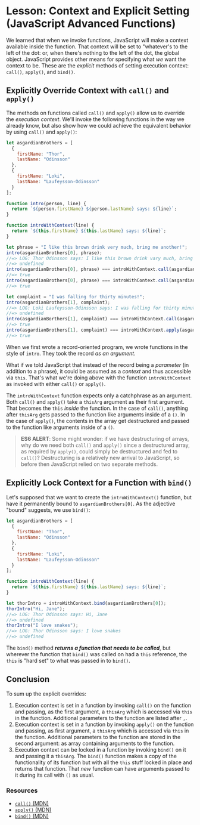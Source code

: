 # Lesson: Context and Explicit Setting (JavaScript Advanced Functions)

We learned that when we invoke functions, JavaScript will make a context available inside the function. That context will be set to "whatever's to the left of the dot: or, when there's nothing to the left of the dot, the global object. JavaScript provides other means for specifying what _we_ want the context to be. These are the _explicit_ methods of setting execution context: `call()`, `apply()`, and `bind()`.

## Explicitly Override Context with `call()` and `apply()`

The methods on functions called `call()` and `apply()` allow us to override the _execution context_. We'll invoke the following functions in the way we already know, but also show how we could achieve the equivalent behavior by using `call()` and `apply()`:

```js
let asgardianBrothers = [
  {
    firstName: "Thor",
    lastName: "Odinsson"
  },
  {
    firstName: "Loki",
    lastName: "Laufeysson-Odinsson"
  }
];

function intro(person, line) {
  return `${person.firstName} ${person.lastName} says: ${line}`;
}

function introWithContext(line) {
  return `${this.firstName} ${this.lastName} says: ${line}`;
}

let phrase = "I like this brown drink very much, bring me another!";
intro(asgardianBrothers[0], phrase);
//=> LOG: Thor Odinsson says: I like this brown drink vary much, bring me another!
//=> undefined
intro(asgardianBrothers[0], phrase) === introWithContext.call(asgardianBrothers[0], phrase);
//=> true
intro(asgardianBrothers[0], phrase) === introWithContext.call(asgardianBrothers[0], [phrase]);
//=> true

let complaint = "I was falling for thirty minutes!";
intro(asgardianBrothers[1], complaint);
//=> LOG: Loki Laufeysson-Odinsson says: I was falling for thirty minutes!
//=> undefined
intro(asgardianBorthers[1], complaint) === introWithContext.call(asgardianBrothers[1], complaint);
//=> true
intro(asgardianBrothers[1], complaint) === introWithContext.apply(asgardianBrothers[1], [complaint]);
//=> true
```

When we first wrote a record-oriented program, we wrote functions in the style of `intro`. They took the record _as an argument_.

What if we told JavaScript that instead of the record being a _parameter_ (in addition to a phrase), it could be assumed as a _context_ and thus accessible via `this`. That's what we're doing above with the function `introWithContext` as invoked with either `call()` or `apply()`.

The `introWithContext` function expects only a catchphrase as an argument. Both `call()` and `apply()` take a `thisArg` argument as their first argument. That becomes the `this` _inside_ the function. In the case of `call()`, anything after `thisArg` gets passed to the function like arguments inside of a `()`. In the case of `apply()`, the contents in the array get destructured and passed to the function like arguments inside of a `()`.

>**ES6 ALERT**: Some might wonder: if we have destructuring of arrays, why do we need both `call()` and `apply()` since a destructured array, as required by `apply()`, could simply be destructured and fed to `call()`? Destructuring is a relatively new arrival to JavaScript, so before then JavaScript relied on two separate methods.

## Explicitly Lock Context for a Function with `bind()`

Let's supposed that we want to create the `introWithContext()` function, but have it permanently bound to `asgardianBrothers[0]`. As the adjective "bound" suggests, we use `bind()`:

```js
let asgardianBrothers = [
  {
    firstName: "Thor",
    lastName: "Odinsson"
  },
  {
    firstName: "Loki",
    lastName: "Laufeysson-Odinsson"
  }
];

function introWithContext(line) {
  return `${this.firstName} ${this.lastName} says: ${line}`;
}

let thorIntro = introWithContext.bind(asgardianBrothers[0]);
thorIntro("Hi, Jane");
//=> LOG: Thor Odinsson says: Hi, Jane
//=> undefined
thorIntro("I love snakes");
//=> LOG: Thor Odinsson says: I love snakes
//=> undefined
```

The `bind()` method **_returns a function that needs to be called_**, but wherever the function that `bind()` was called on had a `this` reference, the `this` is "hard set" to what was passed in to `bind()`.

## Conclusion

To sum up the explicit overrides:

1. Execution context is set in a function by invoking `call()` on the function and passing, as the first argument, a `thisArg` which is accessed via `this` in the function. Additional parameters to the function are listed after `,`.
2. Execution context is set in a function by invoking `apply()` on the function and passing, as first argument, a `thisArg` which is accessed via `this` in the function. Additional parameters to the function are stored in the second argument: as array containing arguments to the function.
3. Execution context can be locked in a function by invoking `bind()` on it and passing it a `thisArg`. The `bind()` function makes a copy of the functionality of its function but with all the `this` stuff locked in place and returns that function. That _new_ function can have arguments passed to it during its call with `()` as usual.

### Resources

- [`call()` (MDN)](https://developer.mozilla.org/en-US/docs/Web/JavaScript/Reference/Global_objects/Function/call)
- [`apply()` (MDN)](https://developer.mozilla.org/en-US/docs/Web/JavaScript/Reference/Global_objects/Function/apply)
- [`bind()` (MDN)](https://developer.mozilla.org/en-US/docs/Web/JavaScript/Reference/Global_objects/Function/bind)
